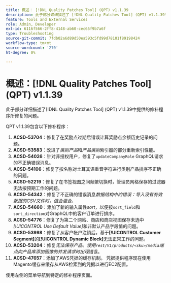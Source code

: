 ```yaml
---
title: 概述： [!DNL Quality Patches Tool] (QPT) v1.1.39
description: 此子部分详细描述了 [!DNL Quality Patches Tool] (QPT) v1.1.39中提供的修补程序所修复的问题。
feature: Tools and External Services
role: Admin, Developer
exl-id: 6116f566-2ff8-4148-ab60-cec65f9b7a6f
type: Troubleshooting
source-git-commit: 7fdb02a6d89d50ea593c5fd99d78101f89198424
workflow-type: tm+mt
source-wordcount: '270'
ht-degree: 0%

---
```


# 概述：[!DNL Quality Patches Tool] (QPT) v1.1.39

此子部分详细描述了[!DNL Quality Patches Tool] (QPT) v1.1.39中提供的修补程序所修复的问题。

QPT v1.1.39包含以下修补程序：

1. **ACSD-53704**：修复了在奖励点过期后错误计算奖励点余额历史记录的问题。
1. **ACSD-53583**：改进了&#x200B;*类别产品*&#x200B;和&#x200B;*产品类别*&#x200B;索引器的部分重新索引性能。
1. **ACSD-54026**：针对非授权用户，修复了`updateCompanyRole` GraphQL请求的不正确错误消息。
1. **ACSD-54106**：修复了按名称对土耳其语重音字符进行类别产品排序不正确的问题。
1. **ACSD-52219**：修复了在书签视图之间频繁切换时，管理员网格保存的过滤器无法按预期工作的问题。
1. **ACSD-54342**：修复了不正确的错误消息&#x200B;*数据结构中的错误：导入没有有效数据的CSV文件时，值会混合*。
1. **ACSD-54660**：添加了新的输入属性&#x200B;*sort*，以便按`sort_field`和`sort_direction`对GraphQL中的客户订单进行排序。
1. **ACSD-54776**：修复了为第二个网站、商店和商店视图保存未选中&#x200B;*[!UICONTROL Use Default Value]*&#x200B;和非默认产品字段值的问题。
1. **ACSD-53998**：修复了从客户帐户注销后，基于&#x200B;**[!UICONTROL Customer Segment]**&#x200B;的&#x200B;**[!UICONTROL Dynamic Block]**&#x200B;无法正常工作的问题。
1. **ACSD-53204**：修复&#x200B;*无法保存产品。使用`rest/V1/products/<sku>/media`端点向产品库添加图像的并发请求时出现*&#x200B;错误。
1. **ACSD-47657**：添加了AWS凭据的缓存机制。 凭据提供程序现在使用Magento缓存来缓存从AWS检索到的凭据以进行EC2配置。

使用左侧的菜单导航到特定的修补程序页面。
